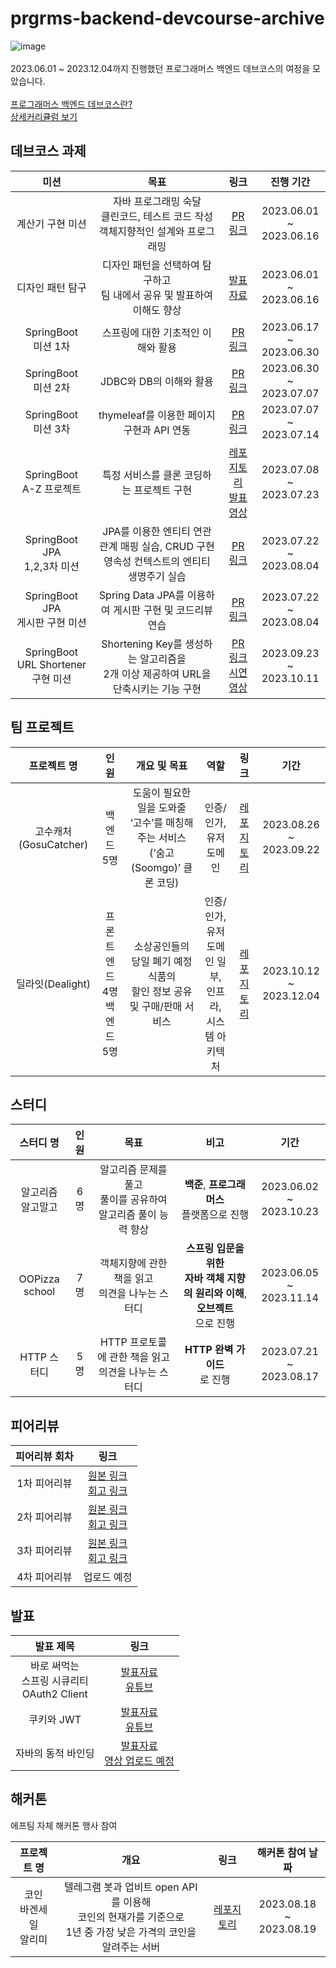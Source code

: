 # prgrms-backend-devcourse-archive
![image](https://github.com/Dev-Yesung/prgrms-backend-devcourse-archive/assets/71485411/f0684a03-a9ef-4c74-9721-c2fcc6826194)
<br><br>2023.06.01 ~ 2023.12.04까지 진행했던 프로그래머스 백엔드 데브코스의 여정을 모았습니다.
<br><br>
[프로그래머스 백엔드 데브코스란?](https://school.programmers.co.kr/learn/courses/17921/17921-5%EA%B8%B0-k-digital-training-%ED%81%B4%EB%9D%BC%EC%9A%B0%EB%93%9C-%EA%B8%B0%EB%B0%98-%EB%B0%B1%EC%97%94%EB%93%9C-%EC%97%94%EC%A7%80%EB%8B%88%EC%96%B4%EB%A7%81)<br>
[상세커리큘럼 보기](https://prgrms.notion.site/5-d39781a3f2a7444bb9e4a29f02a4e9a8)<br>

## 데브코스 과제
|미션|목표|링크|진행 기간|
|:-------------------:|:--:|:------------:|:-:|
|계산기 구현 미션|자바 프로그래밍 숙달<br>클린코드, 테스트 코드 작성<br>객체지향적인 설계와 프로그래밍|[PR 링크](https://github.com/prgrms-be-devcourse/java-calculator/pull/121)|2023.06.01<br>~ 2023.06.16|
|디자인 패턴 탐구|디자인 패턴을 선택하여 탐구하고<br>팀 내에서 공유 및 발표하여 이해도 향상|[발표자료](https://lava-trouser-6c5.notion.site/ac056b07ad424370b0e4d423b7d1b40a?pvs=4)|2023.06.01<br>~ 2023.06.16|
|SpringBoot<br>미션 1차|스프링에 대한 기초적인 이해와 활용|[PR 링크](https://github.com/prgrms-be-devcourse/springboot-basic/pull/658)|2023.06.17<br>~ 2023.06.30|
|SpringBoot<br>미션 2차|JDBC와 DB의 이해와 활용|[PR 링크](https://github.com/prgrms-be-devcourse/springboot-basic/pull/768)|2023.06.30<br>~ 2023.07.07|
|SpringBoot<br>미션 3차|thymeleaf를 이용한 페이지 구현과 API 연동|[PR 링크](https://github.com/prgrms-be-devcourse/springboot-basic/pull/824)|2023.07.07<br>~ 2023.07.14|
|SpringBoot<br>A-Z 프로젝트|특정 서비스를 클론 코딩하는 프로젝트 구현|[레포지토리](https://github.com/Dev-Yesung/pineApple-Music)<br>[발표영상](https://present.do/@ysng/64bcf04110ab9a5ae56165c2)|2023.07.08<br>~ 2023.07.23|
|SpringBoot JPA<br>1,2,3차 미션|JPA를 이용한 엔티티 연관관계 매핑 실습, CRUD 구현<br>영속성 컨텍스트의 엔티티 생명주기 실습|[PR 링크](https://github.com/prgrms-be-devcourse/springboot-jpa/pull/310)|2023.07.22<br>~ 2023.08.04
|SpringBoot JPA<br>게시판 구현 미션|Spring Data JPA를 이용하여 게시판 구현 및 코드리뷰 연습|[PR 링크](https://github.com/prgrms-be-devcourse/springboot-board-jpa/pull/254)|2023.07.22<br>~ 2023.08.04
|SpringBoot<br>URL Shortener 구현 미션|Shortening Key를 생성하는 알고리즘을<br>2개 이상 제공하여 URL을 단축시키는 기능 구현|[PR 링크](https://github.com/prgrms-be-devcourse/springboot-url-shortener/pull/53)<br>[시연영상](https://vimeo.com/manage/videos/873085666)|2023.09.23<br>~ 2023.10.11


## 팀 프로젝트
|프로젝트 명|인원|개요 및 목표|역할|링크|기간|
|:------------------:|:----------------:|:----------:|:-:|:--:|:-:|
|고수캐처(GosuCatcher)|백엔드 5명|도움이 필요한 일을 도와줄<br>‘고수’를 매칭해주는 서비스<br>(‘숨고(Soomgo)’ 클론 코딩)|인증/인가,<br>유저 도메인|[레포지토리](https://github.com/prgrms-be-devcourse/BE-04-GosuCatcher)|2023.08.26<br>~ 2023.09.22|
|딜라잇(Dealight)|프론트엔드 4명<br>백엔드 5명|소상공인들의 당일 폐기 예정 식품의<br>할인 정보 공유 및 구매/판매 서비스|인증/인가,<br>유저 도메인 일부,<br>인프라,<br>시스템 아키텍처|[레포지토리](https://github.com/Team-PalPalHae-Dealight/Team-PalPalHae-Dealight-BE)|2023.10.12<br>~ 2023.12.04|

## 스터디
|스터디 명|인원|목표|비고|기간|
|:----:|:----:|:--:|:-:|:--:|
|알고리즘<br>알고말고|6명|알고리즘 문제를 풀고<br>풀이를 공유하여<br>알고리즘 풀이 능력 향상|**백준**, **프로그래머스**<br>플랫폼으로 진행|2023.06.02<br>~ 2023.10.23|
|OOPizza<br>school|7명|객체지향에 관한 책을 읽고<br>의견을 나누는 스터디|**스프링 입문을 위한<br>자바 객체 지향의 원리와 이해**,<br>**오브젝트**<br>으로 진행|2023.06.05<br>~ 2023.11.14|
|HTTP 스터디|5명|HTTP 프로토콜에 관한 책을 읽고<br>의견을 나누는 스터디|**HTTP 완벽 가이드**<br>로 진행|2023.07.21<br>~ 2023.08.17|

## 피어리뷰
|피어리뷰 회차|링크|
|:--------:|:--:|
|1차 피어리뷰|[원본 링크](https://github.com/Dev-Yesung/prgrms-backend-devcourse-archive/blob/f3d32774c76ec7b4690cccf3dc765607a78a832d/(%E1%84%86%E1%85%A6%E1%86%AB%E1%84%90%E1%85%B5)%E1%84%87%E1%85%A2%E1%86%A8%E1%84%8B%E1%85%A6%E1%86%AB%E1%84%83%E1%85%B3%20%E1%84%83%E1%85%A6%E1%84%87%E1%85%B3%E1%84%8F%E1%85%A9%E1%84%89%E1%85%B3%204%E1%84%80%E1%85%B5%20%E1%84%91%E1%85%B5%E1%84%8B%E1%85%A5%E1%84%85%E1%85%B5%E1%84%87%E1%85%B2%20%E1%84%80%E1%85%A9%E1%84%8B%E1%85%A8%E1%84%89%E1%85%A5%E1%86%BC.pdf)<br>[회고 링크](https://blog.naver.com/yosong_is_yosong/223144360769)|
|2차 피어리뷰|[원본 링크](https://github.com/Dev-Yesung/prgrms-backend-devcourse-archive/blob/f3d32774c76ec7b4690cccf3dc765607a78a832d/(%E1%84%86%E1%85%A6%E1%86%AB%E1%84%90%E1%85%B5)%E1%84%87%E1%85%A2%E1%86%A8%E1%84%8B%E1%85%A6%E1%86%AB%E1%84%83%E1%85%B3%20%E1%84%83%E1%85%A6%E1%84%87%E1%85%B3%E1%84%8F%E1%85%A9%E1%84%89%E1%85%B3%204%E1%84%80%E1%85%B5%20New%201%E1%84%8E%E1%85%A1%20%E1%84%91%E1%85%B5%E1%84%8B%E1%85%A5%E1%84%85%E1%85%B5%E1%84%87%E1%85%B2%20%E1%84%80%E1%85%A9%E1%84%8B%E1%85%A8%E1%84%89%E1%85%A5%E1%86%BC.docx.pdf)<br>[회고 링크](https://blog.naver.com/yosong_is_yosong/223226740944)|
|3차 피어리뷰|[원본 링크](https://github.com/Dev-Yesung/prgrms-backend-devcourse-archive/blob/f3d32774c76ec7b4690cccf3dc765607a78a832d/(%E1%84%86%E1%85%A6%E1%86%AB%E1%84%90%E1%85%B5)%E1%84%87%E1%85%A2%E1%86%A8%E1%84%8B%E1%85%A6%E1%86%AB%E1%84%83%E1%85%B3%20%E1%84%83%E1%85%A6%E1%84%87%E1%85%B3%E1%84%8F%E1%85%A9%E1%84%89%E1%85%B3%204%E1%84%80%E1%85%B5%20New%202%E1%84%8E%E1%85%A1%20%E1%84%91%E1%85%B5%E1%84%8B%E1%85%A5%E1%84%85%E1%85%B5%E1%84%87%E1%85%B2%20%E1%84%80%E1%85%A9%E1%84%8B%E1%85%A8%E1%84%89%E1%85%A5%E1%86%BC.docx.pdf)<br>[회고 링크](https://blog.naver.com/yosong_is_yosong/223249169760)|
|4차 피어리뷰|업로드 예정|

## 발표
|발표 제목|링크|
|:-----:|:-:|
|바로 써먹는<br>스프링 시큐리티<br>OAuth2 Client|[발표자료](https://github.com/Dev-Yesung/prgrms-backend-devcourse-archive/blob/f3d32774c76ec7b4690cccf3dc765607a78a832d/%E1%84%87%E1%85%A1%E1%84%85%E1%85%A9%20%E1%84%8A%E1%85%A5%E1%84%86%E1%85%A5%E1%86%A8%E1%84%82%E1%85%B3%E1%86%AB%20%E1%84%89%E1%85%B3%E1%84%91%E1%85%B3%E1%84%85%E1%85%B5%E1%86%BC%20%E1%84%89%E1%85%B5%E1%84%8F%E1%85%B2%E1%84%85%E1%85%B5%E1%84%90%E1%85%B5%20OAuth2%20Client.pdf)<br>[유튜브](https://youtu.be/Fm-OUjwlTOI?si=wOnp9lAb2tpLhSIy)|
|쿠키와 JWT|[발표자료](https://github.com/Dev-Yesung/prgrms-backend-devcourse-archive/blob/f3d32774c76ec7b4690cccf3dc765607a78a832d/%E1%84%8F%E1%85%AE%E1%84%8F%E1%85%B5%2C%20%E1%84%89%E1%85%A6%E1%84%89%E1%85%A7%E1%86%AB%2C%20jwt%20-%20%E1%84%80%E1%85%A9%E1%84%8B%E1%85%A8%E1%84%89%E1%85%A5%E1%86%BC.pdf)<br>[유튜브](https://youtu.be/EktLFMk-Qe8?si=ukAD_lNX44aDFhIM)|
|자바의 동적 바인딩|[발표자료](https://github.com/Dev-Yesung/prgrms-backend-devcourse-archive/blob/f3d32774c76ec7b4690cccf3dc765607a78a832d/%E1%84%83%E1%85%A9%E1%86%BC%E1%84%8C%E1%85%A5%E1%86%A8%E1%84%87%E1%85%A1%E1%84%8B%E1%85%B5%E1%86%AB%E1%84%83%E1%85%B5%E1%86%BC%20%E1%84%8C%E1%85%A5%E1%86%BC%E1%84%8C%E1%85%A5%E1%86%A8%E1%84%87%E1%85%A1%E1%84%8B%E1%85%B5%E1%86%AB%E1%84%83%E1%85%B5%E1%86%BC.pdf)<br>[영상 업로드 예정]()|

## 해커톤
에프팀 자체 해커톤 행사 참여

|프로젝트 명|개요|링크|해커톤 참여 날짜|
|:------------------:|:------------:|:----------:|:-------:|
|코인<br>바겐세일<br>알리미|텔레그램 봇과 업비트 open API를 이용해<br>코인의 현재가를 기준으로<br>1년 중 가장 낮은 가격의 코인을 알려주는 서버|[레포지토리](https://github.com/Dev-Yesung/lowest-coin-alert-bot)|2023.08.18<br>~ 2023.08.19|
